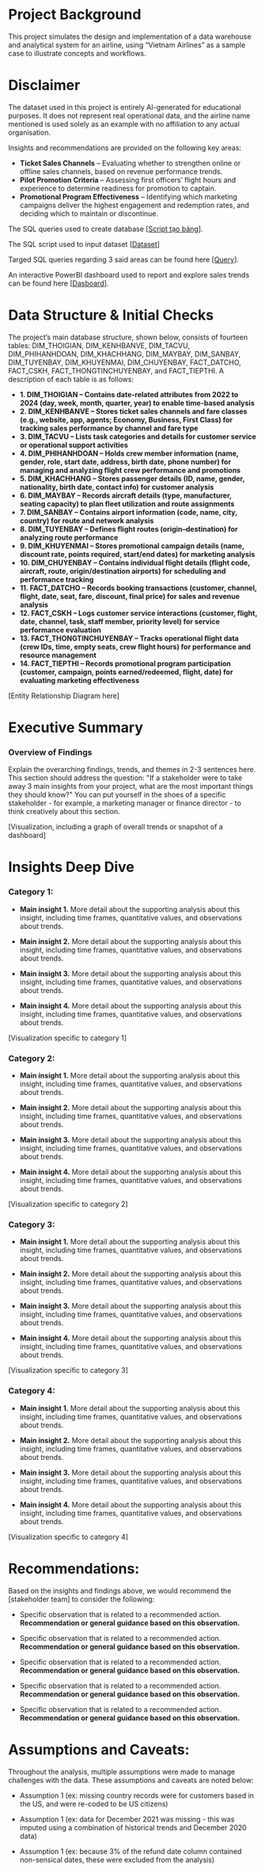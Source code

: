 # Project Background
This project simulates the design and implementation of a data warehouse and analytical system for an airline, using “Vietnam Airlines” as a sample case to illustrate concepts and workflows.

# Disclaimer
The dataset used in this project is entirely AI-generated for educational purposes. It does not represent real operational data, and the airline name mentioned is used solely as an example with no affiliation to any actual organisation.

Insights and recommendations are provided on the following key areas:

- **Ticket Sales Channels** – Evaluating whether to strengthen online or offline sales channels, based on revenue performance trends. 
- **Pilot Promotion Criteria** – Assessing first officers’ flight hours and experience to determine readiness for promotion to captain.
- **Promotional Program Effectiveness** – Identifying which marketing campaigns deliver the highest engagement and redemption rates, and deciding which to maintain or discontinue. 

The SQL queries used to create database [[Script tạo bảng](https://drive.google.com/file/d/15KicsoV0SDTyikhozqTAB5s99DEjXTME/view?usp=sharing)].

The SQL script used to input dataset [[Dataset](https://docs.google.com/document/d/16_3nBjaKs0Zl643NxnR0GFST8JymyoI-YpiAaZyBSzA/edit?usp=drive_link)]

Targed SQL queries regarding 3 said areas can be found here [[Query](https://drive.google.com/drive/folders/1WQlT06JSSg16G7Wn6KvbS4cXoTANoHoD?usp=drive_link)].

An interactive PowerBI dashboard used to report and explore sales trends can be found here [[Dasboard](https://drive.google.com/file/d/1gWuM41bohYrEFAVXJesJ_5BffaxDSNOI/view?usp=sharing)].


# Data Structure & Initial Checks

The project’s main database structure, shown below, consists of fourteen tables: DIM_THOIGIAN, DIM_KENHBANVE, DIM_TACVU, DIM_PHIHANHDOAN, DIM_KHACHHANG, DIM_MAYBAY, DIM_SANBAY, DIM_TUYENBAY, DIM_KHUYENMAI, DIM_CHUYENBAY, FACT_DATCHO, FACT_CSKH, FACT_THONGTINCHUYENBAY, and FACT_TIEPTHI. A description of each table is as follows:
- **1. DIM_THOIGIAN – Contains date-related attributes from 2022 to 2024 (day, week, month, quarter, year) to enable time-based analysis**
- **2. DIM_KENHBANVE – Stores ticket sales channels and fare classes (e.g., website, app, agents; Economy, Business, First Class) for tracking sales performance by channel and fare type**
- **3. DIM_TACVU – Lists task categories and details for customer service or operational support activities**
- **4. DIM_PHIHANHDOAN – Holds crew member information (name, gender, role, start date, address, birth date, phone number) for managing and analyzing flight crew performance and promotions**
- **5. DIM_KHACHHANG – Stores passenger details (ID, name, gender, nationality, birth date, contact info) for customer analysis**
- **6. DIM_MAYBAY – Records aircraft details (type, manufacturer, seating capacity) to plan fleet utilization and route assignments**
- **7. DIM_SANBAY – Contains airport information (code, name, city, country) for route and network analysis**
- **8. DIM_TUYENBAY – Defines flight routes (origin–destination) for analyzing route performance**
- **9. DIM_KHUYENMAI – Stores promotional campaign details (name, discount rate, points required, start/end dates) for marketing analysis**
- **10. DIM_CHUYENBAY – Contains individual flight details (flight code, aircraft, route, origin/destination airports) for scheduling and performance tracking**
- **11. FACT_DATCHO – Records booking transactions (customer, channel, flight, date, seat, fare, discount, final price) for sales and revenue analysis**
- **12. FACT_CSKH – Logs customer service interactions (customer, flight, date, channel, task, staff member, priority level) for service performance evaluation**
- **13. FACT_THONGTINCHUYENBAY – Tracks operational flight data (crew IDs, time, empty seats, crew flight hours) for performance and resource management**
- **14. FACT_TIEPTHI – Records promotional program participation (customer, campaign, points earned/redeemed, flight, date) for evaluating marketing effectiveness**

[Entity Relationship Diagram here]



# Executive Summary

### Overview of Findings

Explain the overarching findings, trends, and themes in 2-3 sentences here. This section should address the question: "If a stakeholder were to take away 3 main insights from your project, what are the most important things they should know?" You can put yourself in the shoes of a specific stakeholder - for example, a marketing manager or finance director - to think creatively about this section.

[Visualization, including a graph of overall trends or snapshot of a dashboard]



# Insights Deep Dive
### Category 1:

* **Main insight 1.** More detail about the supporting analysis about this insight, including time frames, quantitative values, and observations about trends.
  
* **Main insight 2.** More detail about the supporting analysis about this insight, including time frames, quantitative values, and observations about trends.
  
* **Main insight 3.** More detail about the supporting analysis about this insight, including time frames, quantitative values, and observations about trends.
  
* **Main insight 4.** More detail about the supporting analysis about this insight, including time frames, quantitative values, and observations about trends.

[Visualization specific to category 1]


### Category 2:

* **Main insight 1.** More detail about the supporting analysis about this insight, including time frames, quantitative values, and observations about trends.
  
* **Main insight 2.** More detail about the supporting analysis about this insight, including time frames, quantitative values, and observations about trends.
  
* **Main insight 3.** More detail about the supporting analysis about this insight, including time frames, quantitative values, and observations about trends.
  
* **Main insight 4.** More detail about the supporting analysis about this insight, including time frames, quantitative values, and observations about trends.

[Visualization specific to category 2]


### Category 3:

* **Main insight 1.** More detail about the supporting analysis about this insight, including time frames, quantitative values, and observations about trends.
  
* **Main insight 2.** More detail about the supporting analysis about this insight, including time frames, quantitative values, and observations about trends.
  
* **Main insight 3.** More detail about the supporting analysis about this insight, including time frames, quantitative values, and observations about trends.
  
* **Main insight 4.** More detail about the supporting analysis about this insight, including time frames, quantitative values, and observations about trends.

[Visualization specific to category 3]


### Category 4:

* **Main insight 1.** More detail about the supporting analysis about this insight, including time frames, quantitative values, and observations about trends.
  
* **Main insight 2.** More detail about the supporting analysis about this insight, including time frames, quantitative values, and observations about trends.
  
* **Main insight 3.** More detail about the supporting analysis about this insight, including time frames, quantitative values, and observations about trends.
  
* **Main insight 4.** More detail about the supporting analysis about this insight, including time frames, quantitative values, and observations about trends.

[Visualization specific to category 4]



# Recommendations:

Based on the insights and findings above, we would recommend the [stakeholder team] to consider the following: 

* Specific observation that is related to a recommended action. **Recommendation or general guidance based on this observation.**
  
* Specific observation that is related to a recommended action. **Recommendation or general guidance based on this observation.**
  
* Specific observation that is related to a recommended action. **Recommendation or general guidance based on this observation.**
  
* Specific observation that is related to a recommended action. **Recommendation or general guidance based on this observation.**
  
* Specific observation that is related to a recommended action. **Recommendation or general guidance based on this observation.**
  


# Assumptions and Caveats:

Throughout the analysis, multiple assumptions were made to manage challenges with the data. These assumptions and caveats are noted below:

* Assumption 1 (ex: missing country records were for customers based in the US, and were re-coded to be US citizens)
  
* Assumption 1 (ex: data for December 2021 was missing - this was imputed using a combination of historical trends and December 2020 data)
  
* Assumption 1 (ex: because 3% of the refund date column contained non-sensical dates, these were excluded from the analysis)

